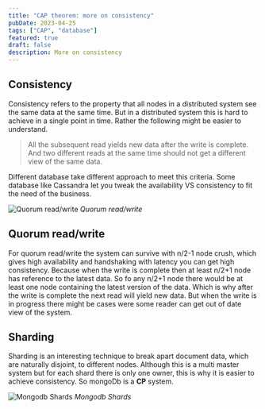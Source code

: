```yaml
---
title: "CAP theorem: more on consistency"
pubDate: 2023-04-25
tags: ["CAP", "database"]
featured: true
draft: false
description: More on consistency
---
```


## Consistency

Consistency refers to the property that all nodes in a distributed system see the same data at the same time. But in a distributed system this is hard to achieve in a single point in time. Rather the following might be easier to understand.

> All the subsequent read yields new data after the write is complete.
> And two different reads at the same time should not get a different view of the same data.

Different database take different approach to meet this criteria. Some database like Cassandra let you tweak the availability VS consistency to fit the need of the business.

![Quorum read/write](@assets/blog/CAP-theorem/Quorum-read-write.png)
_Quorum read/write_

## Quorum read/write

For quorum read/write the system can survive with n/2-1 node crush, which gives high availability and handshaking with latency you can get high consistency. Because when the write is complete then at least n/2+1 node has reference to the latest data. So fo any n/2+1 node there would be at least one node containing the latest version of the data. Which is why after the write is complete the next read will yield new data. But when the write is in progress there might be cases were some reader can get out of date view of the system.

## Sharding

Sharding is an interesting technique to break apart document data, which are naturally disjoint, to different nodes. Although this is a multi master system but for each shard there is only one owner, this is why it is easier to achieve consistency. So mongoDb is a **CP** system.

![Mongodb Shards](@assets/blog/CAP-theorem/mongodb-shards.png)
_Mongodb Shards_
